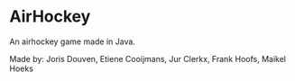 AirHockey
=========

An airhockey game made in Java.

Made by:
Joris Douven,
Etiene Cooijmans,
Jur Clerkx,
Frank Hoofs,
Maikel Hoeks

